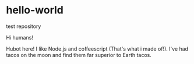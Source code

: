 # hello-world
test repository

Hi humans!

Hubot here! I like Node.js and coffeescript (That's what i made of!).
I've had tacos on the moon and find them far superior to Earth tacos.
